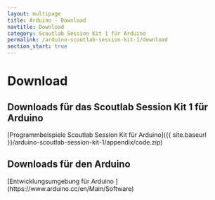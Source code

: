 ```yaml
---
layout: multipage
title: Arduino - Download
navtitle: Download
category: Scoutlab Session Kit 1 für Arduino
permalink: /arduino-scoutlab-session-kit-1/download
section_start: true
---
```

# Download
## Downloads für das Scoutlab Session Kit 1 für Arduino
<span class="glyphicon glyphicon-download-alt" aria-hidden="true">
[Programmbeispiele Scoutlab Session Kit für Arduino]({{ site.baseurl }}/arduino-scoutlab-session-kit-1/appendix/code.zip)</span>

## Downloads für den Arduino

<span class="glyphicon glyphicon-download-alt" aria-hidden="true">
[Entwicklungsumgebung für Arduino ](https://www.arduino.cc/en/Main/Software)</span>
